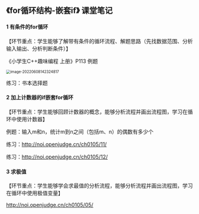 ## 《for循环结构-嵌套if》 课堂笔记

#### 1 有条件的for循环

【环节重点：学生能够了解带有条件的循环流程、解题思路（先找数据范围、分析输入输出、分析判断条件）】

《小学生C++趣味编程 上册》P113 例题

<img src="/Users/wyrm/Library/Application Support/typora-user-images/image-20220608142324817.png" alt="image-20220608142324817" style="zoom:70%;" />

练习：书本选择题



#### 2 加上计数器的if嵌套for循环

【环节重点：学生能够回顾计数器的概念，能够分析流程并画出流程图，学习在循环中使用计数器】

例题：输入m和n，统计m到n之间（包括m、n）的偶数有多少个

练习：http://noi.openjudge.cn/ch0105/11/

练习：http://noi.openjudge.cn/ch0105/12/



#### 3 求极值

【环节重点：学生能够学会求最值的分析流程，能够分析流程并画出流程图，学习在循环中使用极值变量】

http://noi.openjudge.cn/ch0105/05/

